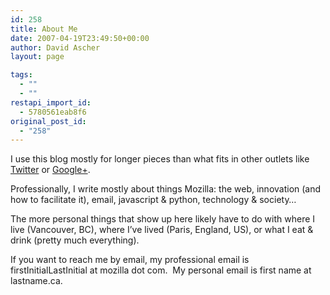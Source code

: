```yaml
---
id: 258
title: About Me
date: 2007-04-19T23:49:50+00:00
author: David Ascher
layout: page

tags:
  - ""
  - ""
restapi_import_id:
  - 5780561eab8f6
original_post_id:
  - "258"
---
```

I use this blog mostly for longer pieces than what fits in other outlets like [Twitter](http://twitter.com/davidascher) or [Google+](https://plus.google.com/u/0/102909852059964718269/).

Professionally, I write mostly about things Mozilla: the web, innovation (and how to facilitate it), email, javascript & python, technology & society&#8230;

The more personal things that show up here likely have to do with where I live (Vancouver, BC), where I&#8217;ve lived (Paris, England, US), or what I eat & drink (pretty much everything).

If you want to reach me by email, my professional email is firstInitialLastInitial at mozilla dot com.  My personal email is first name at lastname.ca.
